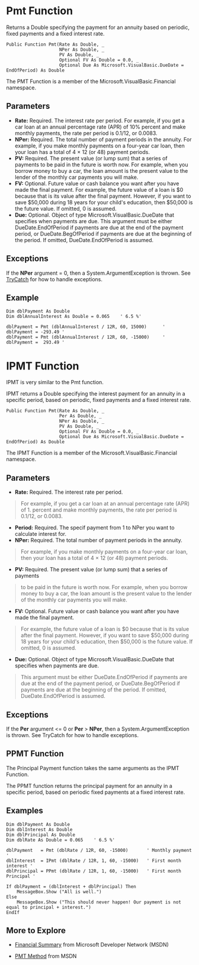 # Pmt Function #
Returns a Double specifying the payment for an annuity based on
periodic, fixed payments and a fixed interest rate.
```vb.net
Public Function Pmt(Rate As Double, _
                    NPer As Double, _
                    PV As Double, _
                    Optional FV As Double = 0.0, _
                    Optional Due As Microsoft.VisualBasic.DueDate = EndOfPeriod) As Double
```

The PMT Function is a member of the Microsoft.VisualBasic.Financial namespace.

## Parameters ##
  * **Rate:** Required. The interest rate per period.
    For example, if you get a car loan at an annual percentage rate (APR) of 10%
    percent and make monthly payments, the rate per period is 0.1/12, or 0.0083.
  * **NPer:** Required. The total number of payment periods in the annuity.
    For example, if you make monthly payments on a four-year car loan, then
    your loan has a total of 4 × 12 (or 48) payment periods.
  * **PV:** Required. The present value (or lump sum) that a series of payments
    to be paid in the future is worth now.
    For example, when you borrow money to buy a car,
    the loan amount is the present value to the lender of the monthly car
    payments you will make.
  * **FV:** Optional. Future value or cash balance you want after you have made the final payment.
    For example, the future value of a loan is $0 because that is its value
    after the final payment.
    However, if you want to save $50,000 during 18 years for your child's education,
    then $50,000 is the future value. If omitted, 0 is assumed.
  * **Due:** Optional. Object of type Microsoft.VisualBasic.DueDate that specifies when payments are due.
    This argument must be either DueDate.EndOfPeriod if payments are due at the end of the payment period,
    or DueDate.BegOfPeriod if payments are due at the beginning of the period.
    If omitted, DueDate.EndOfPeriod is assumed.


## Exceptions ##
If the **NPer** argument = 0, then a System.ArgumentException is thrown.
See [TryCatch](TryCatch.md) for how to handle exceptions.


## Example ##
```vb.net
Dim dblPayment As Double
Dim dblAnnualInterest As Double = 0.065    ' 6.5 %'

dblPayment = Pmt (dblAnnualInterest / 12R, 60, 15000)      ' dblPayment = -293.49 '
dblPayment = Pmt (dblAnnualInterest / 12R, 60, -15000)     ' dblPayment =  293.49 '

```


# IPMT Function #
IPMT is very similar to the Pmt function.

IPMT returns a Double specifying the interest payment for an annuity in a specific period,
based on periodic, fixed payments and a fixed interest rate.

```vb.net
Public Function Pmt(Rate As Double, _
                    Per As Double, _
                    NPer As Double, _
                    PV As Double, _
                    Optional FV As Double = 0.0, _
                    Optional Due As Microsoft.VisualBasic.DueDate = EndOfPeriod) As Double
```

The IPMT Function is a member of the Microsoft.VisualBasic.Financial namespace.

## Parameters ##
  * **Rate:** Required. The interest rate per period.
>   For example, if you get a car loan at an annual percentage rate (APR) of
    1. percent and make monthly payments, the rate per period is 0.1/12, or 0.0083.
  * **Period:** Required. The specif payment from 1 to NPer you want to calculate interest for.
  * **NPer:** Required. The total number of payment periods in the annuity.
>   For example, if you make monthly payments on a four-year car loan, then
>   your loan has a total of 4 × 12 (or 48) payment periods.
  * **PV:** Required. The present value (or lump sum) that a series of payments
>   to be paid in the future is worth now.
>   For example, when you borrow money to buy a car,
>   the loan amount is the present value to the lender of the monthly car
>   payments you will make.
  * **FV:** Optional. Future value or cash balance you want after you have made the final payment.
>   For example, the future value of a loan is $0 because that is its value
>   after the final payment.
>   However, if you want to save $50,000 during 18 years for your child's education,
>   then $50,000 is the future value. If omitted, 0 is assumed.
  * **Due:** Optional. Object of type Microsoft.VisualBasic.DueDate that specifies when payments are due.
>   This argument must be either DueDate.EndOfPeriod if payments are due at the end of the payment period,
>   or DueDate.BegOfPeriod if payments are due at the beginning of the period.
>   If omitted, DueDate.EndOfPeriod is assumed.


## Exceptions ##
If the **Per** argument <= 0 or **Per** > **NPer**, then a System.ArgumentException is thrown.
See TryCatch for how to handle exceptions.

## PPMT Function ##
The Principal Payment function takes the same arguments as the IPMT Function.

The PPMT function returns the principal payment for an annuity in a specific period,
based on periodic fixed payments at a fixed interest rate.



## Examples ##
```vb.net
Dim dblPayment As Double
Dim dblInterest As Double
Dim dblPrincipal As Double
Dim dblRate As Double = 0.065    ' 6.5 %'

dblPayment   = Pmt (dblRate / 12R, 60, -15000)       ' Monthly payment '
dblInterest  = IPmt (dblRate / 12R, 1, 60, -15000)   ' First month interest '
dblPrincipal = PPmt (dblRate / 12R, 1, 60, -15000)   ' First month Principal '

If dblPayment = (dblInterest + dblPrincipal) Then
    MessageBox.Show ("All is well.")
Else
    MessageBox.Show ("This should never happen! Our payment is not equal to principal + interest.") 
EndIf

```



## More to Explore ##
  * [Financial Summary](https://msdn.microsoft.com/en-us/library/daksysx3(v=vs.110).aspx) from Microsoft Developer Network (MSDN)

  * [PMT Method](https://msdn.microsoft.com/en-us/library/microsoft.visualbasic.financial.pmt(v=vs.110).aspx) from MSDN



